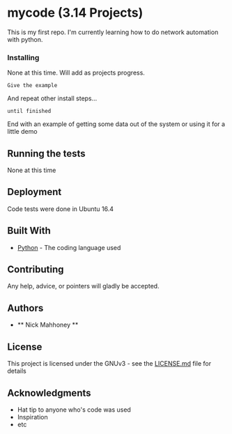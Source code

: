 # mycode (3.14 Projects)

This is my first repo. I'm currently learning how to do network automation with python.



### Installing

None at this time. Will add as projects progress.


```
Give the example
```

And repeat other install steps...

```
until finished
```

End with an example of getting some data out of the system or using it for a little demo

## Running the tests

None at this time

## Deployment

Code tests were done in Ubuntu 16.4 

## Built With

* [Python](https://www.python.org/) - The coding language used

## Contributing

Any help, advice, or pointers will gladly be accepted.

## Authors

* ** Nick Mahhoney  **  

## License

This project is licensed under the GNUv3 - see the [LICENSE.md](LICENSE.md) file for details

## Acknowledgments

* Hat tip to anyone who's code was used
* Inspiration
* etc

